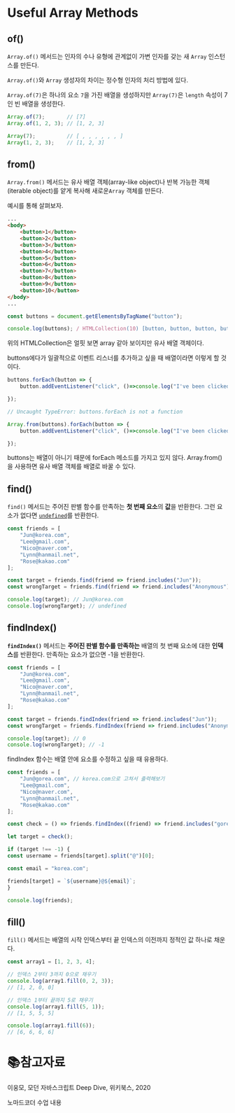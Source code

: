 # Useful Array Methods

## of()

`Array.of()` 메서드는 인자의 수나 유형에 관계없이 가변 인자를 갖는 새 `Array` 인스턴스를 만든다.

`Array.of()`와 `Array` 생성자의 차이는 정수형 인자의 처리 방법에 있다.

`Array.of(7)`은 하나의 요소 `7`을 가진 배열을 생성하지만 `Array(7)`은 `length` 속성이 7인 빈 배열을 생성한다.

```javascript
Array.of(7);       // [7]
Array.of(1, 2, 3); // [1, 2, 3]

Array(7);          // [ , , , , , , ]
Array(1, 2, 3);    // [1, 2, 3]
```

## from()

`Array.from()` 메서드는 유사 배열 객체(array-like object)나 반복 가능한 객체(iterable object)를 얕게 복사해 새로운`Array` 객체를 만든다.

예시를 통해 살펴보자.

```html
...
<body>
    <button>1</button>
    <button>2</button>
    <button>3</button>
    <button>4</button>
    <button>5</button>
    <button>6</button>
    <button>7</button>
    <button>8</button>
    <button>9</button>
    <button>10</button>
</body>
...
```

```javascript
const buttons = document.getElementsByTagName("button");

console.log(buttons); / HTMLCollection(10) [button, button, button, button, button, button, button, button, button, button]
```

위의 HTMLCollection은 얼핏 보면 array 같아 보이지만 유사 배열 객체이다.

buttons에다가 일괄적으로 이벤트 리스너를 추가하고 싶을 때 배열이라면 이렇게 할 것이다.

```javascript
buttons.forEach(button => {
    button.addEventListener("click", ()=>console.log("I've been clicked!"));

});

// Uncaught TypeError: buttons.forEach is not a function

Array.from(buttons).forEach(button => {
    button.addEventListener("click", ()=>console.log("I've been clicked!"));

});
```

buttons는 배열이 아니기 때문에 forEach 메소드를 가지고 있지 않다. Array.from()을 사용하면 유사 배열 객체를 배열로 바꿀 수 있다.

## find()

`find()` 메서드는 주어진 판별 함수를 만족하는 **첫 번째 요소**의 **값**을 반환한다. 그런 요소가 없다면 [`undefined`](https://developer.mozilla.org/ko/docs/Web/JavaScript/Reference/Global_Objects/undefined)를 반환한다.

```javascript
const friends = [
    "Jun@korea.com",
    "Lee@gmail.com",
    "Nico@naver.com",
    "Lynn@hanmail.net",
    "Rose@kakao.com"
];

const target = friends.find(friend => friend.includes("Jun"));
const wrongTarget = friends.find(friend => friend.includes("Anonymous"));

console.log(target); // Jun@korea.com
console.log(wrongTarget); // undefined
```

## findIndex()

**`findIndex()`** 메서드는 **주어진 판별 함수를 만족하는** 배열의 첫 번째 요소에 대한 **인덱스**를 반환한다. 만족하는 요소가 없으면 -1을 반환한다.

```javascript
const friends = [
    "Jun@korea.com",
    "Lee@gmail.com",
    "Nico@naver.com",
    "Lynn@hanmail.net",
    "Rose@kakao.com"
];

const target = friends.findIndex(friend => friend.includes("Jun"));
const wrongTarget = friends.findIndex(friend => friend.includes("Anonymous"));

console.log(target); // 0
console.log(wrongTarget); // -1
```

findIndex 함수는 배열 안에 요소를 수정하고 싶을 때 유용하다.

```javascript
const friends = [
    "Jun@gorea.com", // korea.com으로 고쳐서 출력해보기
    "Lee@gmail.com",
    "Nico@naver.com",
    "Lynn@hanmail.net",
    "Rose@kakao.com"
];

const check = () => friends.findIndex((friend) => friend.includes("gorea.com"));

let target = check();

if (target !== -1) {
const username = friends[target].split("@")[0];

const email = "korea.com";

friends[target] = `${username}@${email}`;
}

console.log(friends);
```

## fill()

`fill()` 메서드는 배열의 시작 인덱스부터 끝 인덱스의 이전까지 정적인 값 하나로 채운다.

```javascript
const array1 = [1, 2, 3, 4];

// 인덱스 2부터 3까지 0으로 채우기
console.log(array1.fill(0, 2, 3));
// [1, 2, 0, 0]

// 인덱스 1부터 끝까지 5로 채우기
console.log(array1.fill(5, 1));
// [1, 5, 5, 5]

console.log(array1.fill(6));
// [6, 6, 6, 6]
```

# :books:참고자료

이웅모, 모던 자바스크립트 Deep Dive, 위키북스, 2020

노마드코더 수업 내용 
